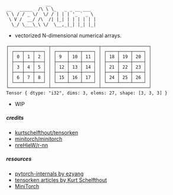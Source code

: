 ```console
               __
__   _____  /\ \ \_   _ _ __ ___
\ \ / / _ \/  \/ / | | | '_ ` _ \
 \ V /  __/ /\  /| |_| | | | | | |
  \_/ \___\_\ \/  \__,_|_| |_| |_|
```

- vectorized N-dimensional numerical arrays.

```
┌───────────────┬──────────────────┬──────────────────┐
│ ┌───┬───┬───┐ │ ┌────┬────┬────┐ │ ┌────┬────┬────┐ │
│ │ 0 │ 1 │ 2 │ │ │ 9  │ 10 │ 11 │ │ │ 18 │ 19 │ 20 │ │
│ ├───┼───┼───┤ │ ├────┼────┼────┤ │ ├────┼────┼────┤ │
│ │ 3 │ 4 │ 5 │ │ │ 12 │ 13 │ 14 │ │ │ 21 │ 22 │ 23 │ │
│ ├───┼───┼───┤ │ ├────┼────┼────┤ │ ├────┼────┼────┤ │
│ │ 6 │ 7 │ 8 │ │ │ 15 │ 16 │ 17 │ │ │ 24 │ 25 │ 26 │ │
│ └───┴───┴───┘ │ └────┴────┴────┘ │ └────┴────┴────┘ │
└───────────────┴──────────────────┴──────────────────┘
Tensor { dtype: "i32", dims: 3, elems: 27, shape: [3, 3, 3] }
```

- WIP

##### credits

- [kurtschelfthout/tensorken](https://github.com/kurtschelfthout/tensorken)
- [minitorch/minitorch](https://github.com/minitorch/minitorch)
- [nreHieW/r-nn](https://github.com/nreHieW/r-nn)

##### resources

- [pytorch-internals by ezyang](http://blog.ezyang.com/2019/05/pytorch-internals/)
- [tensorken articles by Kurt Schelfthout](https://github.com/kurtschelfthout/tensorken/tree/main?tab=readme-ov-file#getting-started)
- [MiniTorch](https://minitorch.github.io/)
